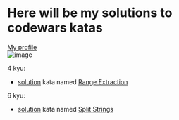 # Here will be my solutions to codewars katas

[My profile](https://www.codewars.com/users/ILYA-NASA)  
![image](https://user-images.githubusercontent.com/99810114/199757498-36fe778c-30dd-4ad3-8274-5f5f5544f460.png) 

4 kyu:
- [solution](https://github.com/ILYA-NASA/CodeWars/blob/master/src/RangeExtraction.java) kata named [Range Extraction](https://www.codewars.com/kata/51ba717bb08c1cd60f00002f) 

6 kyu:
- [solution](https://github.com/ILYA-NASA/CodeWars/blob/master/src/StringSplit.java) kata named [Split Strings](https://www.codewars.com/kata/515de9ae9dcfc28eb6000001)
